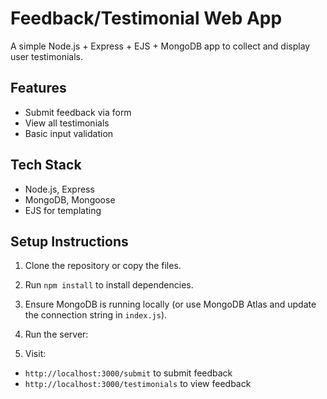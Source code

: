 # Feedback/Testimonial Web App

A simple Node.js + Express + EJS + MongoDB app to collect and display user testimonials.

## Features
- Submit feedback via form
- View all testimonials
- Basic input validation

## Tech Stack
- Node.js, Express
- MongoDB, Mongoose
- EJS for templating

## Setup Instructions

1. Clone the repository or copy the files.
2. Run `npm install` to install dependencies.
3. Ensure MongoDB is running locally (or use MongoDB Atlas and update the connection string in `index.js`).
4. Run the server:

5. Visit:
- `http://localhost:3000/submit` to submit feedback
- `http://localhost:3000/testimonials` to view feedback



